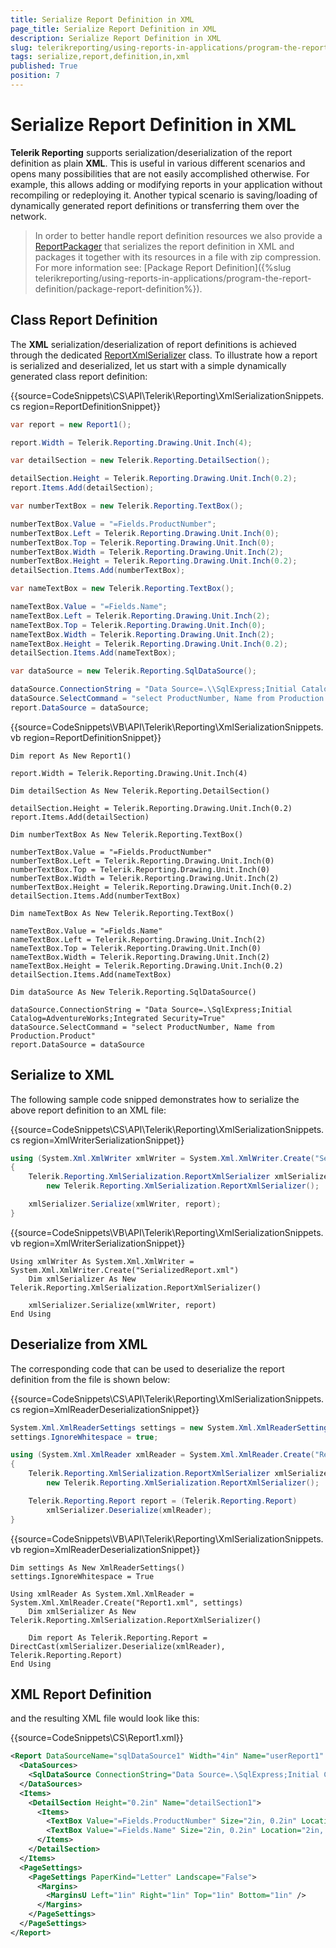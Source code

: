 ```yaml
---
title: Serialize Report Definition in XML
page_title: Serialize Report Definition in XML 
description: Serialize Report Definition in XML
slug: telerikreporting/using-reports-in-applications/program-the-report-definition/serialize-report-definition-in-xml
tags: serialize,report,definition,in,xml
published: True
position: 7
---
```


# Serialize Report Definition in XML



__Telerik Reporting__ supports serialization/deserialization of the report definition as plain         __XML__. This is useful in various         different scenarios and opens many possibilities that are not easily accomplished otherwise. For example, this allows         adding or modifying reports in your application without recompiling or redeploying it. Another typical scenario is         saving/loading of dynamically generated report definitions or transferring them over the network.       

> In order to better handle report definition resources we also provide a            [ReportPackager](/reporting/api/Telerik.Reporting.ReportPackager)            that serializes the report definition in XML and packages it together with its resources in a file with zip compression.           For more information see: [Package Report Definition]({%slug telerikreporting/using-reports-in-applications/program-the-report-definition/package-report-definition%}).         


## Class Report Definition

The __XML__ serialization/deserialization of report definitions is achieved through the dedicated            [ReportXmlSerializer](/reporting/api/Telerik.Reporting.XmlSerialization.ReportXmlSerializer)            class. To illustrate how a report is serialized and deserialized, let us start with a simple dynamically generated class report definition:         

{{source=CodeSnippets\CS\API\Telerik\Reporting\XmlSerializationSnippets.cs region=ReportDefinitionSnippet}}
````C#
var report = new Report1();

report.Width = Telerik.Reporting.Drawing.Unit.Inch(4);

var detailSection = new Telerik.Reporting.DetailSection();

detailSection.Height = Telerik.Reporting.Drawing.Unit.Inch(0.2);
report.Items.Add(detailSection);

var numberTextBox = new Telerik.Reporting.TextBox();

numberTextBox.Value = "=Fields.ProductNumber";
numberTextBox.Left = Telerik.Reporting.Drawing.Unit.Inch(0);
numberTextBox.Top = Telerik.Reporting.Drawing.Unit.Inch(0);
numberTextBox.Width = Telerik.Reporting.Drawing.Unit.Inch(2);
numberTextBox.Height = Telerik.Reporting.Drawing.Unit.Inch(0.2);
detailSection.Items.Add(numberTextBox);

var nameTextBox = new Telerik.Reporting.TextBox();

nameTextBox.Value = "=Fields.Name";
nameTextBox.Left = Telerik.Reporting.Drawing.Unit.Inch(2);
nameTextBox.Top = Telerik.Reporting.Drawing.Unit.Inch(0);
nameTextBox.Width = Telerik.Reporting.Drawing.Unit.Inch(2);
nameTextBox.Height = Telerik.Reporting.Drawing.Unit.Inch(0.2);
detailSection.Items.Add(nameTextBox);

var dataSource = new Telerik.Reporting.SqlDataSource();

dataSource.ConnectionString = "Data Source=.\\SqlExpress;Initial Catalog=AdventureWorks;Integrated Security=True";
dataSource.SelectCommand = "select ProductNumber, Name from Production.Product";
report.DataSource = dataSource;
````
{{source=CodeSnippets\VB\API\Telerik\Reporting\XmlSerializationSnippets.vb region=ReportDefinitionSnippet}}
````VB
Dim report As New Report1()

report.Width = Telerik.Reporting.Drawing.Unit.Inch(4)

Dim detailSection As New Telerik.Reporting.DetailSection()

detailSection.Height = Telerik.Reporting.Drawing.Unit.Inch(0.2)
report.Items.Add(detailSection)

Dim numberTextBox As New Telerik.Reporting.TextBox()

numberTextBox.Value = "=Fields.ProductNumber"
numberTextBox.Left = Telerik.Reporting.Drawing.Unit.Inch(0)
numberTextBox.Top = Telerik.Reporting.Drawing.Unit.Inch(0)
numberTextBox.Width = Telerik.Reporting.Drawing.Unit.Inch(2)
numberTextBox.Height = Telerik.Reporting.Drawing.Unit.Inch(0.2)
detailSection.Items.Add(numberTextBox)

Dim nameTextBox As New Telerik.Reporting.TextBox()

nameTextBox.Value = "=Fields.Name"
nameTextBox.Left = Telerik.Reporting.Drawing.Unit.Inch(2)
nameTextBox.Top = Telerik.Reporting.Drawing.Unit.Inch(0)
nameTextBox.Width = Telerik.Reporting.Drawing.Unit.Inch(2)
nameTextBox.Height = Telerik.Reporting.Drawing.Unit.Inch(0.2)
detailSection.Items.Add(nameTextBox)

Dim dataSource As New Telerik.Reporting.SqlDataSource()

dataSource.ConnectionString = "Data Source=.\SqlExpress;Initial Catalog=AdventureWorks;Integrated Security=True"
dataSource.SelectCommand = "select ProductNumber, Name from Production.Product"
report.DataSource = dataSource
````

## Serialize to XML

The following sample code snipped demonstrates how to serialize the above report definition to an XML file:

{{source=CodeSnippets\CS\API\Telerik\Reporting\XmlSerializationSnippets.cs region=XmlWriterSerializationSnippet}}
````C#
using (System.Xml.XmlWriter xmlWriter = System.Xml.XmlWriter.Create("SerializedReport.xml"))
{
    Telerik.Reporting.XmlSerialization.ReportXmlSerializer xmlSerializer =
        new Telerik.Reporting.XmlSerialization.ReportXmlSerializer();

    xmlSerializer.Serialize(xmlWriter, report);
}
````
{{source=CodeSnippets\VB\API\Telerik\Reporting\XmlSerializationSnippets.vb region=XmlWriterSerializationSnippet}}
````VB
Using xmlWriter As System.Xml.XmlWriter = System.Xml.XmlWriter.Create("SerializedReport.xml")
    Dim xmlSerializer As New Telerik.Reporting.XmlSerialization.ReportXmlSerializer()

    xmlSerializer.Serialize(xmlWriter, report)
End Using
````

## Deserialize from XML

The corresponding code that can be used to deserialize the report definition from the file is shown below:

{{source=CodeSnippets\CS\API\Telerik\Reporting\XmlSerializationSnippets.cs region=XmlReaderDeserializationSnippet}}
````C#
System.Xml.XmlReaderSettings settings = new System.Xml.XmlReaderSettings();
settings.IgnoreWhitespace = true;

using (System.Xml.XmlReader xmlReader = System.Xml.XmlReader.Create("Report1.xml", settings))
{
    Telerik.Reporting.XmlSerialization.ReportXmlSerializer xmlSerializer =
        new Telerik.Reporting.XmlSerialization.ReportXmlSerializer();

    Telerik.Reporting.Report report = (Telerik.Reporting.Report)
        xmlSerializer.Deserialize(xmlReader);
}
````
{{source=CodeSnippets\VB\API\Telerik\Reporting\XmlSerializationSnippets.vb region=XmlReaderDeserializationSnippet}}
````VB
Dim settings As New XmlReaderSettings()
settings.IgnoreWhitespace = True

Using xmlReader As System.Xml.XmlReader = System.Xml.XmlReader.Create("Report1.xml", settings)
    Dim xmlSerializer As New Telerik.Reporting.XmlSerialization.ReportXmlSerializer()

    Dim report As Telerik.Reporting.Report = DirectCast(xmlSerializer.Deserialize(xmlReader), Telerik.Reporting.Report)
End Using
````

## XML Report Definition

and the resulting XML file would look like this:

{{source=CodeSnippets\CS\Report1.xml}}
````XML
<Report DataSourceName="sqlDataSource1" Width="4in" Name="userReport1" xmlns="http://schemas.telerik.com/reporting/2012/2">
  <DataSources>
    <SqlDataSource ConnectionString="Data Source=.\SqlExpress;Initial Catalog=AdventureWorks;Integrated Security=True" SelectCommand="select ProductNumber, Name from Production.Product" Name="sqlDataSource1" />
  </DataSources>
  <Items>
    <DetailSection Height="0.2in" Name="detailSection1">
      <Items>
        <TextBox Value="=Fields.ProductNumber" Size="2in, 0.2in" Location="0in, 0cm" Name="textBox1" />
        <TextBox Value="=Fields.Name" Size="2in, 0.2in" Location="2in, 0cm" Name="textBox2" />
      </Items>
    </DetailSection>
  </Items>
  <PageSettings>
    <PageSettings PaperKind="Letter" Landscape="False">
      <Margins>
        <MarginsU Left="1in" Right="1in" Top="1in" Bottom="1in" />
      </Margins>
    </PageSettings>
  </PageSettings>
</Report>
````

